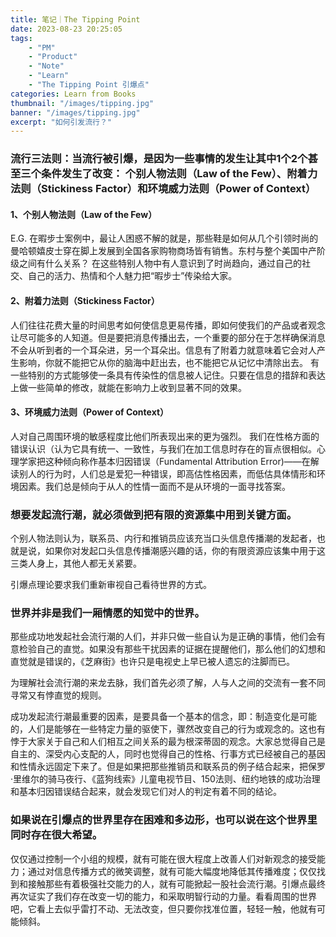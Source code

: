 ```yaml
---
title: 笔记｜The Tipping Point
date: 2023-08-23 20:25:05
tags: 
    - "PM"
    - "Product"
    - "Note"
    - "Learn"
    - "The Tipping Point 引爆点"
categories: Learn from Books
thumbnail: "/images/tipping.jpg"
banner: "/images/tipping.jpg"
excerpt: "如何引发流行？"
---
```


### 流行三法则：当流行被引爆，是因为一些事情的发生让其中1个2个甚至三个条件发生了改变： 个别人物法则（Law of the Few）、附着力法则（Stickiness Factor）和环境威力法则（Power of Context） 

#### 1、个别人物法则（Law of the Few）

E.G. 在暇步士案例中，最让人困惑不解的就是，那些鞋是如何从几个引领时尚的曼哈顿嬉皮士穿在脚上发展到全国各家购物商场皆有销售。东村与整个美国中产阶级之间有什么关系？ 在这些特别人物中有人意识到了时尚趋向，通过自己的社交、自己的活力、热情和个人魅力把“暇步士”传染给大家。

#### 2、附着力法则（Stickiness Factor）

人们往往花费大量的时间思考如何使信息更易传播，即如何使我们的产品或者观念让尽可能多的人知道。但是要把消息传播出去，一个重要的部分在于怎样确保消息不会从听到者的一个耳朵进，另一个耳朵出。信息有了附着力就意味着它会对人产生影响，你就不能把它从你的脑海中赶出去，也不能把它从记忆中清除出去。 有一些特别的方式能够使一条具有传染性的信息被人记住。只要在信息的措辞和表达上做一些简单的修改，就能在影响力上收到显著不同的效果。

#### 3、环境威力法则（Power of Context）

人对自己周围环境的敏感程度比他们所表现出来的更为强烈。 我们在性格方面的错误认识（认为它具有统一、一致性，与我们在加工信息时存在的盲点很相似。心理学家把这种倾向称作基本归因错误（Fundamental Attribution Error)——在解读别人的行为时，人们总是爱犯一种错误，即高估性格因素，而低估具体情形和环境因素。我们总是倾向于从人的性情一面而不是从环境的一面寻找答案。



### 想要发起流行潮，就必须做到把有限的资源集中用到关键方面。

个别人物法则认为，联系员、内行和推销员应该充当口头信息传播潮的发起者，也就是说，如果你对发起口头信息传播潮感兴趣的话，你的有限资源应该集中用于这三类人身上，其他人都无关紧要。

引爆点理论要求我们重新审视自己看待世界的方式。

### 世界并非是我们一厢情愿的知觉中的世界。

那些成功地发起社会流行潮的人们，并非只做一些自认为是正确的事情，他们会有意检验自己的直觉。如果没有那些干扰因素的证据在提醒他们，那么他们的幻想和直觉就是错误的，《芝麻街》也许只是电视史上早已被人遗忘的注脚而已。

为理解社会流行潮的来龙去脉，我们首先必须了解，人与人之间的交流有一套不同寻常又有悖直觉的规则。

成功发起流行潮最重要的因素，是要具备一个基本的信念，即：制造变化是可能的，人们是能够在一些特定力量的驱使下，骤然改变自己的行为或观念的。这也有悖于大家关于自己和人们相互之间关系的最为根深蒂固的观念。大家总觉得自己是自主的、深受内心支配的人，同时也觉得自己的性格、行事方式已经被自己的基因和性情永远固定下来了。但是如果把那些推销员和联系员的例子结合起来，把保罗·里维尔的骑马夜行、《蓝狗线索》儿童电视节目、150法则、纽约地铁的成功治理和基本归因错误结合起来，就会发现它们对人的判定有着不同的结论。

### 如果说在引爆点的世界里存在困难和多边形，也可以说在这个世界里同时存在很大希望。

仅仅通过控制一个小组的规模，就有可能在很大程度上改善人们对新观念的接受能力；通过对信息传播方式的微笑调整，就有可能大幅度地降低其传播难度；仅仅找到和接触那些有着极强社交能力的人，就有可能掀起一股社会流行潮。引爆点最终再次证实了我们存在改变一切的能力，和采取明智行动的力量。看看周围的世界吧，它看上去似乎雷打不动、无法改变，但只要你找准位置，轻轻一触，他就有可能倾斜。
